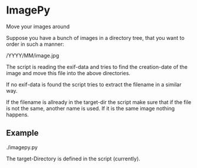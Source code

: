 # ImagePy
Move your images around

Suppose you have a bunch of images in a directory tree, that you want to order in such a manner:

<target-dir>/YYYY/MM/image.jpg

The script is reading the exif-data and tries to find the creation-date of the image and move this file into the above directories.

If no exif-data is found the script tries to extract the filename in a similar way.

If the filename is allready in the target-dir the script make sure that if the file is not the same, another name is used. If it is the same image nothing happens.

## Example ##
./imagepy.py <image>
  
The target-Directory is defined in the script (currently).
